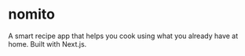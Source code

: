 # nomito
A smart recipe app that helps you cook using what you already have at home. Built with Next.js.
